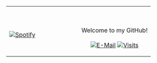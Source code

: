<table width="100%"> 
  <tr>
  <td width="50%">
      
&nbsp; <br> [![Spotify](https://https://novatorem.benmaxgcu.vercel.app/api/spotify)](https://open.spotify.com/user/benmaxwell24)

  </td>
  <td width="50%">

<br><p align="center">Welcome to my GitHub!<br><br>
  [![E-Mail](https://img.shields.io/badge/email-reveal-369?style=flat-square&logo=gmail&logoColor=white)](https://mailhide.io/e/ZEQSF)
  [![Visits](https://badges.pufler.dev/visits/novatorem/novatorem?logo=GitHub&label=github%20visits&color=blue&logoColor=white&style=flat-square)](https://github.com/benmaxgcu)
</p>
  </td>
  </table>

[//]: <> (The `&nbsp;` is to have Aphelion take up more space)